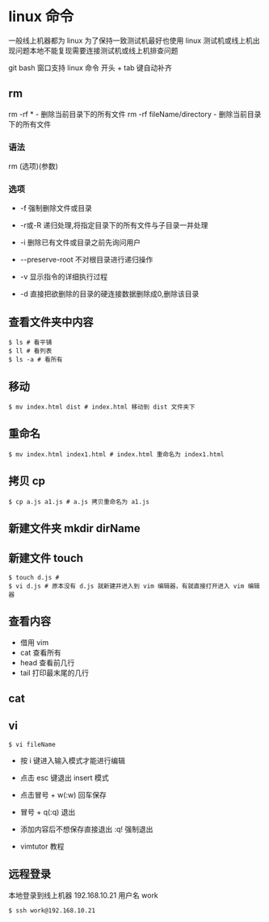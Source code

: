 # linux 命令

⼀般线上机器都为 linux
为了保持⼀致测试机最好也使⽤ linux
测试机或线上机出现问题本地不能复现需要连接测试机或线上机排查问题

git bash 窗⼝⽀持 linux 命令
开头 + tab 键自动补齐

## rm

rm -rf *  - 删除当前目录下的所有文件
rm -rf fileName/directory  - 删除当前目录下的所有文件

### 语法

rm (选项)(参数)

### 选项

+ -f 强制删除文件或目录
+ -r或-R 递归处理,将指定目录下的所有文件与子目录一并处理

+ -i 删除已有文件或目录之前先询问用户
+ --preserve-root 不对根目录进行递归操作
+ -v 显示指令的详细执行过程
+ -d 直接把欲删除的目录的硬连接数据删除成0,删除该目录

## 查看⽂件夹中内容

```shell
$ ls # 看平铺
$ ll # 看列表
$ ls -a # 看所有
```

## 移动

```shell
$ mv index.html dist # index.html 移动到 dist 文件夹下
```

## 重命名

```shell
$ mv index.html index1.html # index.html 重命名为 index1.html
```

## 拷贝 cp

```shell
$ cp a.js a1.js # a.js 拷贝重命名为 a1.js
```

## 新建文件夹 mkdir dirName

## 新建文件 touch 

```shell
$ touch d.js # 
$ vi d.js # 原本没有 d.js 就新建并进入到 vim 编辑器，有就直接打开进入 vim 编辑器
```

## 查看内容

+ 借⽤ vim
+ cat 查看所有
+ head 查看前⼏⾏
+ tail 打印最末尾的⼏⾏

## cat

## vi

```shell
$ vi fileName
```

+ 按 i 键进⼊输⼊模式才能进⾏编辑

+ 点击 esc 键退出 insert 模式

+ 点击冒号 + w(:w) 回车保存

+ 冒号 + q(:q) 退出

+ 添加内容后不想保存直接退出 :q! 强制退出

+ vimtutor 教程

## 远程登录

本地登录到线上机器 192.168.10.21 ⽤户名 work

```shell
$ ssh work@192.168.10.21
```
